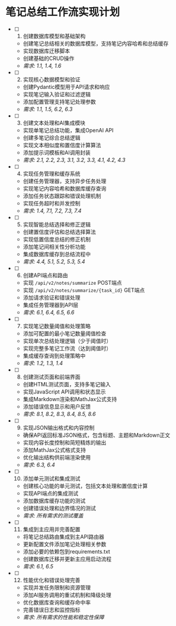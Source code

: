 # 笔记总结工作流实现计划

- [ ] 1. 创建数据库模型和基础架构
  - 创建笔记总结相关的数据库模型，支持笔记内容哈希和总结缓存
  - 实现数据库迁移脚本
  - 创建基础的CRUD操作
  - _需求: 1.1, 1.4, 1.6_

- [ ] 2. 实现核心数据模型和验证
  - 创建Pydantic模型用于API请求和响应
  - 实现笔记输入验证和过滤逻辑
  - 添加配置管理支持笔记处理参数
  - _需求: 1.1, 1.5, 6.2, 6.3_

- [ ] 3. 创建文本处理和AI集成模块
  - 实现单笔记总结功能，集成OpenAI API
  - 创建多笔记综合总结逻辑
  - 实现文本相似度和置信度计算算法
  - 添加提示词模板和AI调用封装
  - _需求: 2.1, 2.2, 2.3, 3.1, 3.2, 3.3, 4.1, 4.2, 4.3_

- [ ] 4. 实现任务管理和缓存系统
  - 创建任务管理器，支持异步任务处理
  - 实现笔记内容哈希和数据库缓存查询
  - 添加任务状态跟踪和错误处理机制
  - 实现任务超时和并发控制
  - _需求: 1.4, 7.1, 7.2, 7.3, 7.4_

- [ ] 5. 实现智能总结选择和修正逻辑
  - 创建置信度评估和总结选择算法
  - 实现低置信度总结的修正机制
  - 添加笔记间相关性分析功能
  - 集成数据库缓存到总结流程中
  - _需求: 4.4, 5.1, 5.2, 5.3, 5.4_

- [ ] 6. 创建API端点和路由
  - 实现 `/api/v2/notes/summarize` POST端点
  - 实现 `/api/v2/notes/summarize/{task_id}` GET端点
  - 添加请求验证和错误处理
  - 集成任务管理器到API层
  - _需求: 6.1, 6.4, 6.5, 6.6_

- [ ] 7. 实现笔记数量阈值和处理策略
  - 添加可配置的最小笔记数量阈值检查
  - 实现单次总结处理逻辑（少于阈值时）
  - 实现完整多笔记工作流（达到阈值时）
  - 集成缓存查询到处理策略中
  - _需求: 1.2, 1.3, 1.4_

- [ ] 8. 创建测试页面和前端界面
  - 创建HTML测试页面，支持多笔记输入
  - 实现JavaScript API调用和状态显示
  - 集成Markdown渲染和MathJax公式支持
  - 添加错误信息显示和用户反馈
  - _需求: 8.1, 8.2, 8.3, 8.4, 8.5, 8.6_

- [ ] 9. 实现JSON输出格式和内容控制
  - 确保API返回标准JSON格式，包含标题、主题和Markdown正文
  - 实现内容长度控制和简短精炼的输出
  - 添加MathJax公式格式支持
  - 优化输出结构供前端渲染使用
  - _需求: 6.3, 6.4_

- [ ] 10. 添加单元测试和集成测试
  - 创建核心功能的单元测试，包括文本处理和置信度计算
  - 实现API端点的集成测试
  - 添加数据库缓存功能的测试
  - 创建错误处理和边界情况的测试
  - _需求: 所有需求的测试覆盖_

- [ ] 11. 集成到主应用并完善配置
  - 将笔记总结路由集成到主API路由器
  - 更新配置文件添加笔记处理相关参数
  - 添加必要的依赖包到requirements.txt
  - 创建数据库迁移并更新主应用启动流程
  - _需求: 6.1, 6.5_

- [ ] 12. 性能优化和错误处理完善
  - 实现并发任务限制和资源管理
  - 添加AI服务调用的重试机制和降级处理
  - 优化数据库查询和缓存命中率
  - 完善错误日志和监控指标
  - _需求: 所有需求的性能和稳定性保障_